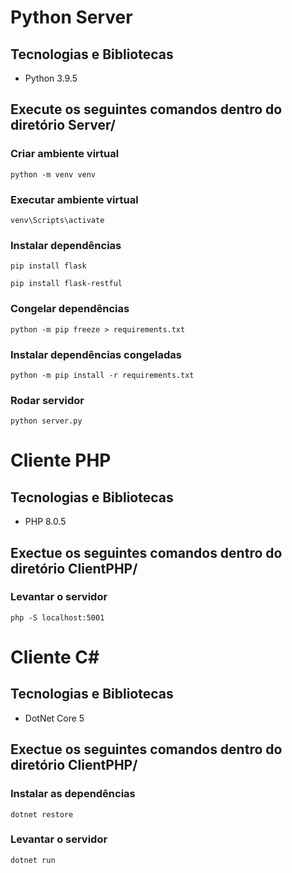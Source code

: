 # Python Server

## Tecnologias e Bibliotecas 

- Python 3.9.5

## Execute os seguintes comandos dentro do diretório Server/

### Criar ambiente virtual
```
python -m venv venv
```

### Executar ambiente virtual
```
venv\Scripts\activate
```

### Instalar dependências
```
pip install flask
```
```
pip install flask-restful
```

### Congelar dependências
```
python -m pip freeze > requirements.txt
```

### Instalar dependências congeladas
```
python -m pip install -r requirements.txt
```

### Rodar servidor
```
python server.py
```



# Cliente PHP

## Tecnologias e Bibliotecas 

- PHP 8.0.5

## Exectue os seguintes comandos dentro do diretório ClientPHP/

### Levantar o servidor
```
php -S localhost:5001
```


# Cliente C#

## Tecnologias e Bibliotecas 

- DotNet Core 5

## Exectue os seguintes comandos dentro do diretório ClientPHP/

### Instalar as dependências
```
dotnet restore
```

### Levantar o servidor
```
dotnet run
```